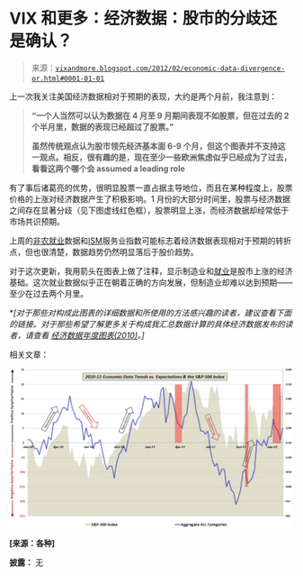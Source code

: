 <!--yml

分类：未分类

日期：2024-05-18 16:41:17

-->

# VIX 和更多：经济数据：股市的分歧还是确认？

> 来源：[`vixandmore.blogspot.com/2012/02/economic-data-divergence-or.html#0001-01-01`](http://vixandmore.blogspot.com/2012/02/economic-data-divergence-or.html#0001-01-01)

上一次我关注美国经济数据相对于预期的表现，大约是两个月前，我注意到：

> **“一个人当然可以认为数据在 4 月至 9 月期间表现不如股票，但在过去的 2 个半月里，数据的表现已经超过了股票。”**
> 
> **虽然传统观点认为股市领先经济基本面 6-9 个月，但这个图表并不支持这一观点。相反，很有趣的是，现在至少一些欧洲焦虑似乎已经成为了过去，看看这两个哪个会 assumed a leading role**

有了事后诸葛亮的优势，很明显股票一直占据主导地位，而且在某种程度上，股票价格的上涨对经济数据产生了积极影响。1 月份的大部分时间里，股票与经济数据之间存在显著分歧（见下图虚线红色框），股票明显上涨，而经济数据却经常低于市场共识预期。

上周的[非农就业](http://vixandmore.blogspot.com/search/label/nonfarm%20payrolls)数据和[ISM](http://vixandmore.blogspot.com/search/label/ISM)服务业指数可能标志着经济数据表现相对于预期的转折点，但也很清楚，数据趋势仍然明显落后于股价趋势。

对于这次更新，我用箭头在图表上做了注释，显示制造业和[就业](http://vixandmore.blogspot.com/search/label/employment)是股市上涨的经济基础。这次就业数据似乎正在朝着正确的方向发展，但制造业却难以达到预期——至少在过去两个月里。

**[对于那些对构成此图表的详细数据和所使用的方法感兴趣的读者，建议查看下面的链接。对于那些希望了解更多关于构成我汇总数据计算的具体经济数据发布的读者，请查看* [*经济数据年度图表(2010)*](http://vixandmore.blogspot.com/2011/01/chart-of-week-year-in-economic-data.html)*。]*

相关文章：

![](img/114528fedd2637be474d787b726ed60e.png)

**[来源：各种]**

****披露：**** 无
